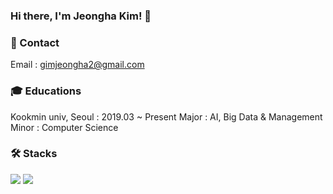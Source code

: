 ### Hi there, I'm Jeongha Kim! 👋
  
  
  
  
### 🤍 Contact 
Email : gimjeongha2@gmail.com




### 🎓 Educations 
Kookmin univ, Seoul : 2019.03 ~ Present 
Major : AI, Big Data & Management 
Minor : Computer Science 
     
### 🛠 Stacks
<img src="https://img.shields.io/badge/Python-3776AB?style=flat-square&logo=Python&logoColor=white"/>
<img src="https://img.shields.io/badge/Pytorch-EE4C2C?style=flat-square&logo=Pytorch&logoColor=white"/>

